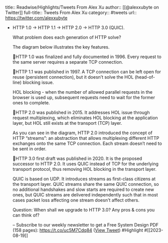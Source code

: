 title:: Readwise/Highlights/Tweets From Alex Xu
author:: [[@alexxubyte on Twitter]]
full-title:: Tweets From Alex Xu
category:: #tweets
url:: https://twitter.com/alexxubyte

- HTTP 1.0 -> HTTP 1.1 -> HTTP 2.0 -> HTTP 3.0 (QUIC).
  
  What problem does each generation of HTTP solve?
  
  The diagram below illustrates the key features.
  
  🔹HTTP 1.0 was finalized and fully documented in 1996. Every request to the same server requires a separate TCP connection.
  
  🔹HTTP 1.1 was published in 1997. A TCP connection can be left open for reuse (persistent connection), but it doesn’t solve the HOL (head-of-line) blocking issue.
  
  HOL blocking - when the number of allowed parallel requests in the browser is used up, subsequent requests need to wait for the former ones to complete.
  
  🔹HTTP 2.0 was published in 2015. It addresses HOL issue through request multiplexing, which eliminates HOL blocking at the application layer, but HOL still exists at the transport (TCP) layer.
  
  As you can see in the diagram, HTTP 2.0 introduced the concept of HTTP “streams”: an abstraction that allows multiplexing different HTTP exchanges onto the same TCP connection. Each stream doesn’t need to be sent in order.
  
  🔹HTTP 3.0 first draft was published in 2020. It is the proposed successor to HTTP 2.0. It uses QUIC instead of TCP for the underlying transport protocol, thus removing HOL blocking in the transport layer.
  
  QUIC is based on UDP. It introduces streams as first-class citizens at the transport layer. QUIC streams share the same QUIC connection, so no additional handshakes and slow starts are required to create new ones, but QUIC streams are delivered independently such that in most cases packet loss affecting one stream doesn't affect others.
  
  Question: When shall we upgrade to HTTP 3.0? Any pros & cons you can think of?
  
  –
  Subscribe to our weekly newsletter to get a Free System Design PDF (158 pages): https://t.co/uc5M7Cdq84 ([View Tweet](https://twitter.com/alexxubyte/status/1692560840853962987)) #Highlight #[[2023-08-19]]